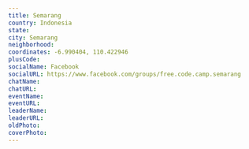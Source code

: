 ```yaml
---
title: Semarang
country: Indonesia
state: 
city: Semarang
neighborhood: 
coordinates: -6.990404, 110.422946
plusCode:
socialName: Facebook
socialURL: https://www.facebook.com/groups/free.code.camp.semarang
chatName:
chatURL:
eventName:
eventURL:
leaderName:
leaderURL:
oldPhoto: 
coverPhoto:
---
```

